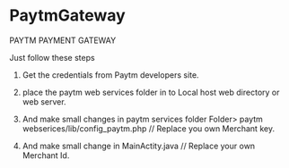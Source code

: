 # PaytmGateway
PAYTM PAYMENT GATEWAY


Just follow these steps

1) Get the credentials from Paytm developers site.

2) place the paytm web services folder in to Local host web directory or web server.

3) And make small changes in paytm services folder 
      Folder>  paytm webserices/lib/config_paytm.php // Replace you own Merchant key.
      
4) And make small change in MainActity.java // Replace your own Merchant Id.
